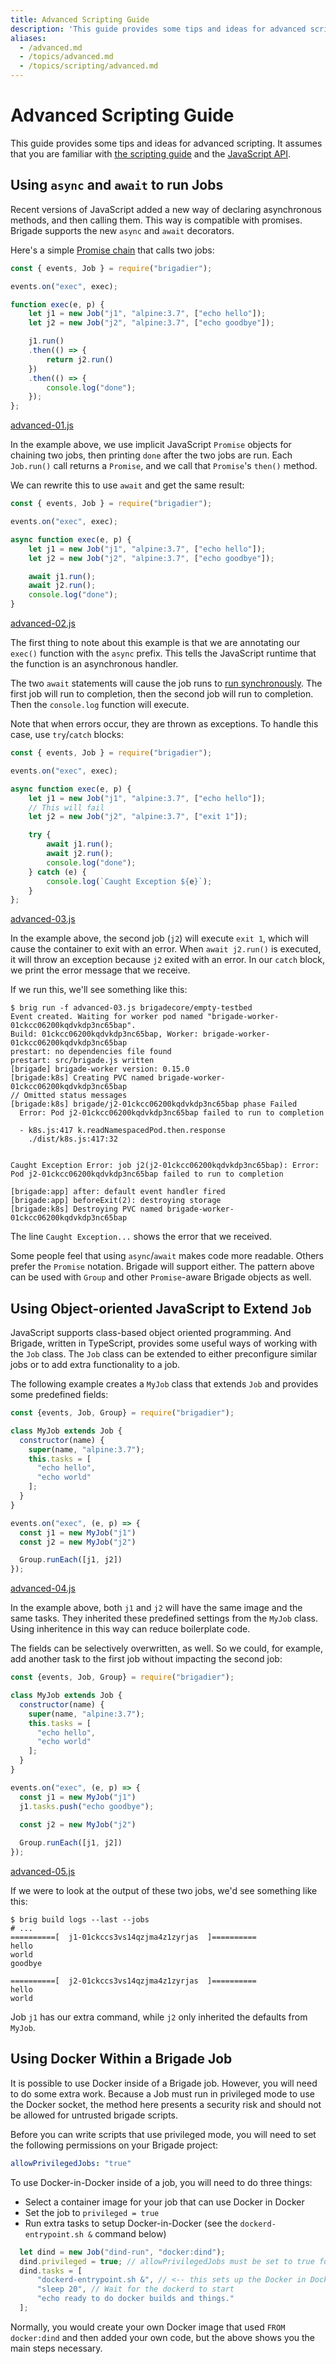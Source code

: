 ```yaml
---
title: Advanced Scripting Guide
description: 'This guide provides some tips and ideas for advanced scripting.'
aliases:
  - /advanced.md
  - /topics/advanced.md
  - /topics/scripting/advanced.md
---
```


# Advanced Scripting Guide

This guide provides some tips and ideas for advanced scripting. It assumes that
you are familiar with [the scripting guide](scripting.md) and the 
[JavaScript API](javascript.md).

## Using `async` and `await` to run Jobs

Recent versions of JavaScript added a new way of declaring asynchronous methods, and then calling them. This way is compatible with promises. Brigade supports the new `async` and `await` decorators.

Here's a simple [Promise chain](https://developer.mozilla.org/en-US/docs/Web/JavaScript/Reference/Global_Objects/Promise) that calls two jobs:

```javascript
const { events, Job } = require("brigadier");

events.on("exec", exec);

function exec(e, p) {
    let j1 = new Job("j1", "alpine:3.7", ["echo hello"]);
    let j2 = new Job("j2", "alpine:3.7", ["echo goodbye"]);

    j1.run()
    .then(() => {
        return j2.run()
    })
    .then(() => {
        console.log("done");
    });
};
```
[advanced-01.js](../../examples/advanced-01.js)

In the example above, we use implicit JavaScript `Promise` objects for chaining two jobs, then printing `done` after the two jobs are run. Each `Job.run()` call returns a `Promise`, and we call that `Promise`'s `then()` method.

We can rewrite this to use `await` and get the same result:

```javascript
const { events, Job } = require("brigadier");

events.on("exec", exec);

async function exec(e, p) {
    let j1 = new Job("j1", "alpine:3.7", ["echo hello"]);
    let j2 = new Job("j2", "alpine:3.7", ["echo goodbye"]);

    await j1.run();
    await j2.run();
    console.log("done");
}
```
[advanced-02.js](../../examples/advanced-02.js)

The first thing to note about this example is that we are annotating our `exec()` function with the `async` prefix. This tells the JavaScript runtime that the function is an asynchronous handler.

The two `await` statements will cause the job runs to [run synchronously](https://developer.mozilla.org/en-US/docs/Web/JavaScript/Reference/Operators/await). The first job will run to completion, then the second job will run to completion. Then the `console.log` function will execute.

Note that when errors occur, they are thrown as exceptions. To handle this case, use `try`/`catch` blocks:

```javascript
const { events, Job } = require("brigadier");

events.on("exec", exec);

async function exec(e, p) {
    let j1 = new Job("j1", "alpine:3.7", ["echo hello"]);
    // This will fail
    let j2 = new Job("j2", "alpine:3.7", ["exit 1"]);

    try {
        await j1.run();
        await j2.run();
        console.log("done");
    } catch (e) {
        console.log(`Caught Exception ${e}`);
    } 
};
```
[advanced-03.js](../../examples/advanced-03.js)

In the example above, the second job (`j2`) will execute `exit 1`, which will cause the container to exit with an error. When `await j2.run()` is executed, it will throw an exception because `j2` exited with an error. In our `catch` block, we print the error message that we receive.

If we run this, we'll see something like this:

```console
$ brig run -f advanced-03.js brigadecore/empty-testbed
Event created. Waiting for worker pod named "brigade-worker-01ckcc06200kqdvkdp3nc65bap".
Build: 01ckcc06200kqdvkdp3nc65bap, Worker: brigade-worker-01ckcc06200kqdvkdp3nc65bap
prestart: no dependencies file found
prestart: src/brigade.js written
[brigade] brigade-worker version: 0.15.0
[brigade:k8s] Creating PVC named brigade-worker-01ckcc06200kqdvkdp3nc65bap
// Omitted status messages
[brigade:k8s] brigade/j2-01ckcc06200kqdvkdp3nc65bap phase Failed
  Error: Pod j2-01ckcc06200kqdvkdp3nc65bap failed to run to completion

  - k8s.js:417 k.readNamespacedPod.then.response
    ./dist/k8s.js:417:32


Caught Exception Error: job j2(j2-01ckcc06200kqdvkdp3nc65bap): Error: Pod j2-01ckcc06200kqdvkdp3nc65bap failed to run to completion

[brigade:app] after: default event handler fired
[brigade:app] beforeExit(2): destroying storage
[brigade:k8s] Destroying PVC named brigade-worker-01ckcc06200kqdvkdp3nc65bap
```

The line `Caught Exception...` shows the error that we received.

Some people feel that using `async`/`await` makes code more readable. Others prefer the `Promise` notation. Brigade will support either. The pattern above can be used with `Group` and other `Promise`-aware Brigade objects as well.

## Using Object-oriented JavaScript to Extend `Job`

JavaScript supports class-based object oriented programming. And Brigade, written in TypeScript, provides some useful ways of working with the `Job` class. The `Job` class can be extended to either preconfigure similar jobs or to add extra functionality to a job.

The following example creates a `MyJob` class that extends `Job` and provides some predefined
fields:

```javascript
const {events, Job, Group} = require("brigadier");

class MyJob extends Job {
  constructor(name) {
    super(name, "alpine:3.7");
    this.tasks = [
      "echo hello",
      "echo world"
    ];
  }
}

events.on("exec", (e, p) => {
  const j1 = new MyJob("j1")
  const j2 = new MyJob("j2")

  Group.runEach([j1, j2])
});
```
[advanced-04.js](../../examples/advanced-04.js)

In the example above, both `j1` and `j2` will have the same image and the same tasks. They inherited these predefined settings from the `MyJob` class. Using inheritence in this way can reduce boilerplate code.

The fields can be selectively overwritten, as well. So we could, for example, add another task to the first job without impacting the second job:

```javascript
const {events, Job, Group} = require("brigadier");

class MyJob extends Job {
  constructor(name) {
    super(name, "alpine:3.7");
    this.tasks = [
      "echo hello",
      "echo world"
    ];
  }
}

events.on("exec", (e, p) => {
  const j1 = new MyJob("j1")
  j1.tasks.push("echo goodbye");
  
  const j2 = new MyJob("j2")

  Group.runEach([j1, j2])
});
```
[advanced-05.js](../../examples/advanced-05.js)


If we were to look at the output of these two jobs, we'd see something like this:

```console
$ brig build logs --last --jobs
# ...
==========[  j1-01ckccs3vs14qzjma4z1zyrjas  ]==========
hello
world
goodbye

==========[  j2-01ckccs3vs14qzjma4z1zyrjas  ]==========
hello
world
```

Job `j1` has our extra command, while `j2` only inherited the defaults from `MyJob`.


## Using Docker Within a Brigade Job

It is possible to use Docker inside of a Brigade job. However, you will need to do some extra work. Because a Job must run in privileged mode to use the Docker socket, the method here presents a security risk and should not be allowed for untrusted brigade scripts.

Before you can write scripts that use privileged mode, you will need to set the following permissions on your Brigade project:

```yaml
allowPrivilegedJobs: "true"
```

To use Docker-in-Docker inside of a job, you will need to do three things:

- Select a container image for your job that can use Docker in Docker
- Set the job to `privileged = true`
- Run extra tasks to setup Docker-in-Docker (see the `dockerd-entrypoint.sh &` command below)

```javascript
  let dind = new Job("dind-run", "docker:dind");
  dind.privileged = true; // allowPrivilegedJobs must be set to true for this to work
  dind.tasks = [
      "dockerd-entrypoint.sh &", // <-- this sets up the Docker in Docker daemon
      "sleep 20", // Wait for the dockerd to start
      "echo ready to do docker builds and things."
  ];
```

Normally, you would create your own Docker image that used `FROM docker:dind` and then added your own code, but the above shows you the main steps necessary.
